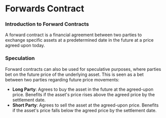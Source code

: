 # Forwards Contract

### Introduction to Forward Contracts

A forward contract is a financial agreement between two parties to exchange specific assets at a predetermined date in the future at a price agreed upon today.&#x20;

### Speculation

Forward contracts can also be used for speculative purposes, where parties bet on the future price of the underlying asset. This is seen as a bet between two parties regarding future price movements:

* **Long Party**: Agrees to buy the asset in the future at the agreed-upon price. Benefits if the asset's price rises above the agreed price by the settlement date.
* **Short Party**: Agrees to sell the asset at the agreed-upon price. Benefits if the asset's price falls below the agreed price by the settlement date.



